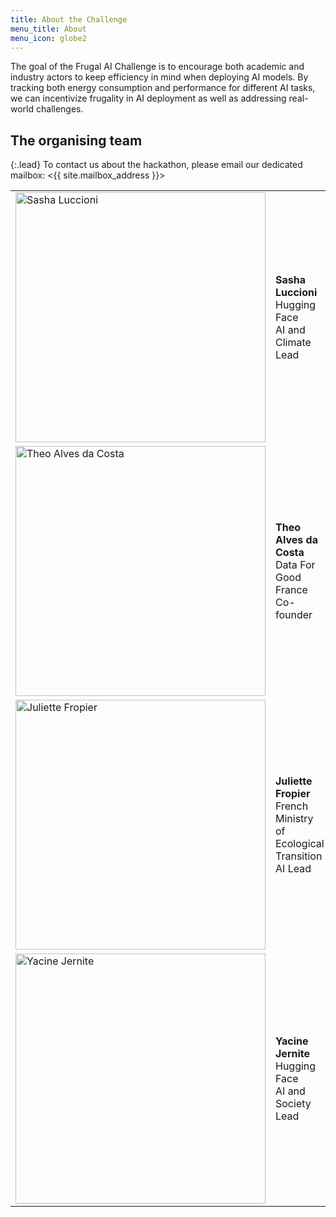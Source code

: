 ```yaml
---
title: About the Challenge
menu_title: About
menu_icon: globe2
---
```


The goal of the Frugal AI Challenge is to encourage both academic and industry actors to keep efficiency in mind when deploying AI models. By tracking both energy consumption and performance for different AI tasks, we can incentivize frugality in AI deployment as well as addressing real-world challenges.

## The organising team

{:.lead}
To contact us about the hackathon, please email our dedicated mailbox:
<{{ site.mailbox_address }}>

<table class="team-list">
    <tr>
        <td>
            <img alt="Sasha Luccioni" src="https://github.com/user-attachments/assets/d89d9499-cc44-4249-9e32-88cbb66612d3" width="400" >
        </td>
        <td>
            <strong>Sasha Luccioni</strong>
            <span class="profile-links">
                <a title="Website" href="https://sashaluccioni.com/"><i class="bi bi-globe2"></i></a>
                <a title="Twitter" href="https://twitter.com/SashaMTL"><i class="bi bi-twitter"></i></a>
            </span>
            <br>Hugging Face
            <br> AI and Climate Lead
        </td>
    </tr>
    <tr>
        <td>
            <img alt="Theo Alves da Costa" src="https://github.com/user-attachments/assets/574b4b89-eee0-4b49-ab16-0db00e11897f" width="400" >
        </td>
        <td>
            <strong>Theo Alves da Costa </strong>
            <br>Data For Good France
            <br> Co-founder
        </td>
    </tr>
    <tr>
        <td>
            <img alt="Juliette Fropier" src="https://github.com/user-attachments/assets/06bc49da-264c-4f07-bd44-6a8b9679b464" width="400" >
        </td>
        <td>
            <strong>Juliette Fropier</strong>
            <br>French Ministry of Ecological Transition
            <br> AI Lead 
        </td>
    </tr>
    <tr>
        <td>
            <img alt="Yacine Jernite" src="https://github.com/user-attachments/assets/f80755bf-d882-49a0-9ce9-29e8f8954652" width="400" >
        </td>
        <td>
            <strong>Yacine Jernite</strong>
            <br> Hugging Face
            <br> AI and Society Lead
        </td>
    </tr>
</table>
